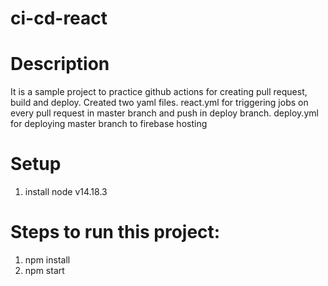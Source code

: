 # ci-cd-react
# Description
It is a sample project to practice github actions for creating pull request, build and deploy. Created two yaml files. react.yml for triggering jobs on every pull request in master branch and push in deploy branch. deploy.yml for deploying master branch to firebase hosting


# Setup
1. install node v14.18.3

# Steps to run this project:
1. npm install
2. npm start
